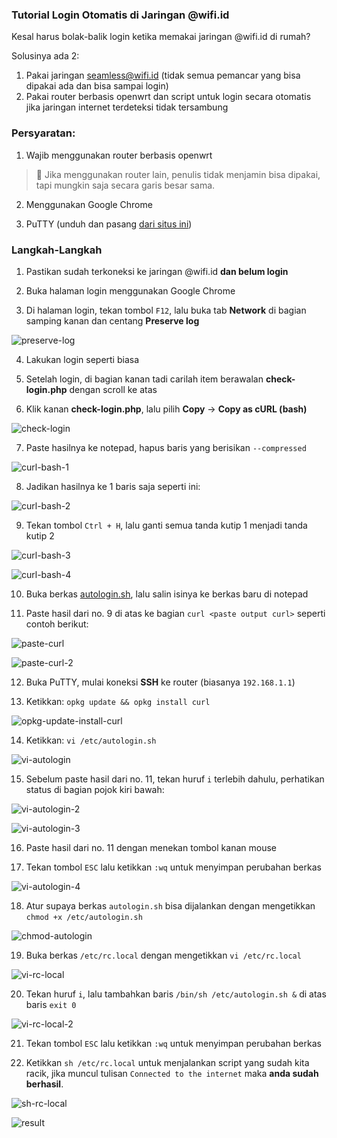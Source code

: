 ### **Tutorial Login Otomatis di Jaringan @wifi.id**

Kesal harus bolak-balik login ketika memakai jaringan @wifi.id di rumah?

Solusinya ada 2:

1. Pakai jaringan seamless@wifi.id (tidak semua pemancar yang bisa dipakai ada dan bisa sampai login)
2. Pakai router berbasis openwrt dan script untuk login secara otomatis jika jaringan internet terdeteksi tidak tersambung

### **Persyaratan:**

1. Wajib menggunakan router berbasis openwrt

> :loudspeaker: Jika menggunakan router lain, penulis tidak menjamin bisa dipakai, tapi mungkin saja secara garis besar sama.

2. Menggunakan Google Chrome

3. PuTTY (unduh dan pasang [dari situs ini](https://www.chiark.greenend.org.uk/~sgtatham/putty/latest.html))

### **Langkah-Langkah**

1. Pastikan sudah terkoneksi ke jaringan @wifi.id **dan belum login**

2. Buka halaman login menggunakan Google Chrome

3. Di halaman login, tekan tombol ```F12```, lalu buka tab **Network** di bagian samping kanan dan centang **Preserve log**

![preserve-log](pics/autologin/01-chrome-preserve-log.png)

4. Lakukan login seperti biasa

5. Setelah login, di bagian kanan tadi carilah item berawalan **check-login.php** dengan scroll ke atas

6. Klik kanan **check-login.php**, lalu pilih **Copy** -> **Copy as cURL (bash)**

![check-login](pics/autologin/02-check-login.png)

7. Paste hasilnya ke notepad, hapus baris yang berisikan ```--compressed```

![curl-bash-1](pics/autologin/03-curl-bash-1.png)

8. Jadikan hasilnya ke 1 baris saja seperti ini:

![curl-bash-2](pics/autologin/04-curl-bash-2.png)

9. Tekan tombol ```Ctrl + H```, lalu ganti semua tanda kutip 1 menjadi tanda kutip 2

![curl-bash-3](pics/autologin/05-curl-bash-3.png)

![curl-bash-4](pics/autologin/06-curl-bash-4.png)

10. Buka berkas [autologin.sh](autologin.sh), lalu salin isinya ke berkas baru di notepad

11. Paste hasil dari no. 9 di atas ke bagian ```curl <paste output curl>``` seperti contoh berikut:

![paste-curl](pics/autologin/07-paste-curl.png)

![paste-curl-2](pics/autologin/08-paste-curl-2.png)

12. Buka PuTTY, mulai koneksi **SSH** ke router (biasanya ```192.168.1.1```)

13. Ketikkan: ```opkg update && opkg install curl```

![opkg-update-install-curl](pics/autologin/opkg-update-install-curl.png)

14. Ketikkan: ```vi /etc/autologin.sh```

![vi-autologin](pics/autologin/09-vi-autologin.png)

15. Sebelum paste hasil dari no. 11, tekan huruf ```i``` terlebih dahulu, perhatikan status di bagian pojok kiri bawah:

![vi-autologin-2](pics/autologin/10-vi-autologin-2.png)

![vi-autologin-3](pics/autologin/11-vi-autologin-3.png)

16. Paste hasil dari no. 11 dengan menekan tombol kanan mouse

17. Tekan tombol ```ESC``` lalu ketikkan ```:wq``` untuk menyimpan perubahan berkas

![vi-autologin-4](pics/autologin/12-vi-autologin-4.png)

18. Atur supaya berkas ```autologin.sh``` bisa dijalankan dengan mengetikkan ```chmod +x /etc/autologin.sh```

![chmod-autologin](pics/autologin/13-chmod-autologin.png)

19. Buka berkas ```/etc/rc.local``` dengan mengetikkan ```vi /etc/rc.local```

![vi-rc-local](pics/autologin/14-vi-rc-local.png)

20. Tekan huruf ```i```, lalu tambahkan baris ```/bin/sh /etc/autologin.sh &``` di atas baris ```exit 0```

![vi-rc-local-2](pics/autologin/15-vi-rc-local-2.png)

21. Tekan tombol ```ESC``` lalu ketikkan ```:wq``` untuk menyimpan perubahan berkas

22. Ketikkan ```sh /etc/rc.local``` untuk menjalankan script yang sudah kita racik, jika muncul tulisan ```Connected to the internet``` maka **anda sudah berhasil**.

![sh-rc-local](pics/autologin/16-sh-rc-local.png)

![result](pics/autologin/17-result.png)